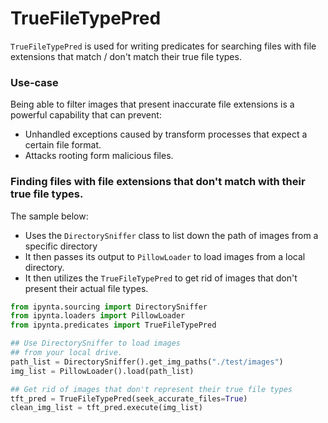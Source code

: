 # TrueFileTypePred

`TrueFileTypePred` is used for writing predicates for searching files with file extensions that match / don't match their true file types.

### Use-case

Being able to filter images that present inaccurate file extensions is a powerful capability that can prevent:

- Unhandled exceptions caused by transform processes that expect a certain file format.
- Attacks rooting form malicious files.

### Finding files with file extensions that don't match with their true file types.

The sample below:

- Uses the `DirectorySniffer` class to list down the path of images from a specific directory
- It then passes its output to `PillowLoader` to load images from a local directory.
- It then utilizes the `TrueFileTypePred` to get rid of images that don't present their actual file types.

```py
from ipynta.sourcing import DirectorySniffer
from ipynta.loaders import PillowLoader
from ipynta.predicates import TrueFileTypePred

## Use DirectorySniffer to load images
## from your local drive.
path_list = DirectorySniffer().get_img_paths("./test/images")
img_list = PillowLoader().load(path_list)

## Get rid of images that don't represent their true file types
tft_pred = TrueFileTypePred(seek_accurate_files=True)
clean_img_list = tft_pred.execute(img_list)
```
